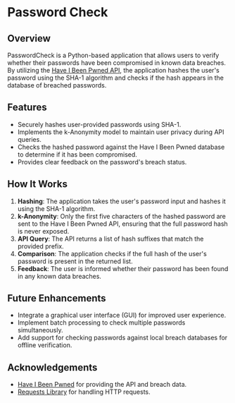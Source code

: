 # **Password Check**

## **Overview**

PasswordCheck is a Python-based application that allows users to verify whether their passwords have been compromised in known data breaches. By utilizing the [Have I Been Pwned API](https://haveibeenpwned.com/API/v3), the application hashes the user's password using the SHA-1 algorithm and checks if the hash appears in the database of breached passwords.

## **Features**

* Securely hashes user-provided passwords using SHA-1.  
* Implements the k-Anonymity model to maintain user privacy during API queries.  
* Checks the hashed password against the Have I Been Pwned database to determine if it has been compromised.  
* Provides clear feedback on the password's breach status.

## **How It Works**

1. **Hashing**: The application takes the user's password input and hashes it using the SHA-1 algorithm.  
2. **k-Anonymity**: Only the first five characters of the hashed password are sent to the Have I Been Pwned API, ensuring that the full password hash is never exposed.  
3. **API Query**: The API returns a list of hash suffixes that match the provided prefix.  
4. **Comparison**: The application checks if the full hash of the user's password is present in the returned list.  
5. **Feedback**: The user is informed whether their password has been found in any known data breaches.

## **Future Enhancements**

* Integrate a graphical user interface (GUI) for improved user experience.  
* Implement batch processing to check multiple passwords simultaneously.  
* Add support for checking passwords against local breach databases for offline verification.

## **Acknowledgements**

* [Have I Been Pwned](https://haveibeenpwned.com/) for providing the API and breach data.  
* [Requests Library](https://docs.python-requests.org/en/latest/) for handling HTTP requests.
